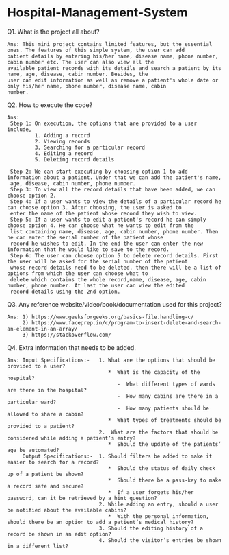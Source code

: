 # Hospital-Management-System
Q1. What is the project all about?
    
    Ans: This mini project contains limited features, but the essential ones. The features of this simple system, the user can add
    patient details by entering his/her name, disease name, phone number, cabin number etc. The user can also view all the  
    available patient records with its details and search a patient by its name, age, disease, cabin number. Besides, the                    
    user can edit information as well as remove a patient's whole date or only his/her name, phone number, disease name, cabin         
    number.

Q2. How to execute the code?
    
    Ans: 
     Step 1: On execution, the options that are provided to a user include,
             1. Adding a record
             2. Viewing records
             3. Searching for a particular record
             4. Editing a record
             5. Deleting record details
     
     Step 2: We can start executing by choosing option 1 to add information about a patient. Under that we can add the patient's name,
     age, disease, cabin number, phone number. 
     Step 3: To view all the record details that have been added, we can choose option 2.
     Step 4: If a user wants to view the details of a particular record he can choose option 3. After choosing, the user is asked to
     enter the name of the patient whose record they wish to view.
     Step 5: If a user wants to edit a patient's record he can simply choose option 4. He can choose what he wants to edit from the
     list containing name, disease, age, cabin number, phone number. Then he can enter the serial number of the patient whose
     record he wishes to edit. In the end the user can enter the new information that he would like to save to the record.
     Step 6: The user can choose option 5 to delete record details. First the user will be asked for the serial number of the patient
     whose record details need to be deleted, then there will be a list of options from which the user can choose what to
     delete which contains the whole record,name, disease, age, cabin number, phone number. At last the user can view the edited 
     record details using the 2nd option.

Q3. Any reference website/video/book/documentation used for this project?

    Ans: 1) https://www.geeksforgeeks.org/basics-file.handling-c/
         2) https://www.faceprep.in/c/program-to-insert-delete-and-search-an-element-in-an-array/
         3) https://stackoverflow.com/

Q4. Extra information that needs to be added.

    Ans: Input Specifications:-   1. What are the options that should be provided to a user?
                                     *  What is the capacity of the hospital?
                                        -  What different types of wards are there in the hospital?
                                        -  How many cabins are there in a particular ward?
                                        -  How many patients should be allowed to share a cabin?
                                     *  What types of treatments should be provided to a patient?
                                  2.  What are the factors that should be considered while adding a patient’s entry?    
                                     *  Should the update of the patients’ age be automated?
         Output Specifications:-  1. Should filters be added to make it easier to search for a record?
                                     *  Should the status of daily check up of a patient be shown?
                                     *  Should there be a pass-key to make a record safe and secure?
                                     *  If a user forgets his/her password, can it be retrieved by a hint question?
                                  2. While adding an entry, should a user be notified about the available cabins?
                                     *  With the personal information, should there be an option to add a patient’s medical history? 
                                  3. Should the editing history of a record be shown in an edit option?
                                  4. Should the visitor’s entries be shown in a different list?







     
     
     
